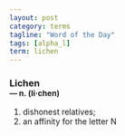 ```yaml
---
layout: post
category: terms
tagline: "Word of the Day"
tags: [alpha_l]
term: lichen
---
```


<h3>Lichen<br/> <small>&mdash; n. (li<span>&middot;</span>chen)</small></h3>
<p><ol>
<li>dishonest relatives;</li>
<li>an affinity for the letter N</li>
</ol></p>
